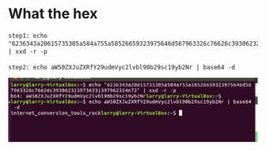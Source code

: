 # What the hex
```
step1: echo "6236343a20615735305a584a755a58526659323975646d567963326c76626c3930623239736331397962324e72" | xxd -r -p

step2: echo aW50ZXJuZXRfY29udmVyc2lvbl90b29sc19yb2Nr | base64 -d
```
![](/picture/what.PNG)
